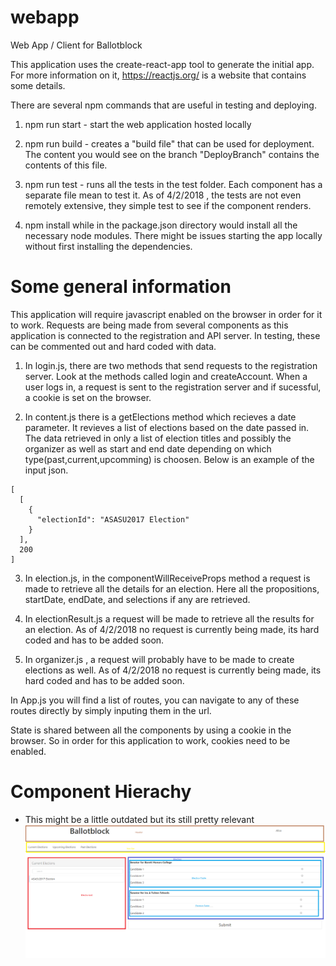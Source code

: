 # webapp
Web App / Client for Ballotblock

This application uses the create-react-app tool to generate the initial app. 
For more information on it, https://reactjs.org/ is a website that contains some details. 

There are several npm commands that are useful in testing and deploying. 

1. npm run start - start the web application hosted locally 

2. npm run build - creates a "build file" that can be used for deployment.  The content you would see on the branch "DeployBranch" 
                contains the contents of this file. 
                
3. npm run test - runs all the tests in the test folder. Each component has a separate file mean to test it.
                  As of 4/2/2018 , the tests are not even remotely extensive, they simple test to see if the component renders. 

4. npm install while in the package.json directory would install all the necessary node modules. There might be issues starting the app         locally without first installing the dependencies. 



# Some general information
This application will require javascript enabled on the browser in order for it to work. Requests are being made from several components as this application is connected to the registration and API server.  In testing, these can be commented out and hard coded with data. 

  1. In login.js, there are two methods that send requests to the registration server.  Look at the methods called login and createAccount.
    When a user logs in, a request is sent to the registration server and if sucessful, a cookie is set on the browser. 

  2. In content.js there is a getElections method which recieves a date parameter. It revieves a list of elections based on the date passed in. The data retrieved in only a list of election titles and possibly the organizer as well as start and end date depending on which type(past,current,upcomming) is choosen. Below is an example of the input json. 
  ```
  [
    [
      {
        "electionId": "ASASU2017 Election"
      }
    ], 
    200
  ]
  ```

  3. In election.js,  in the componentWillReceiveProps method a request is made to retrieve all the details for an election. 
  Here all the propositions, startDate, endDate, and selections if any are retrieved. 

  4. In electionResult.js a request will be made to retrieve all the results for an election.
    As of 4/2/2018 no request is currently being made, its hard coded and has to be added soon. 
    
  5. In organizer.js , a request will probably have to be made to create elections as well. As of 4/2/2018 no request is currently being made, its hard coded and has to be added soon. 

In App.js you will find a list of routes, you can navigate to any of these routes directly by simply inputing them in the url. 

State is shared between all the components by using a cookie in the browser. So in order for this application to work, cookies need to be enabled. 



# Component Hierachy 
- This might be a little outdated but its still pretty relevant
![](ComponentStructure.png)
